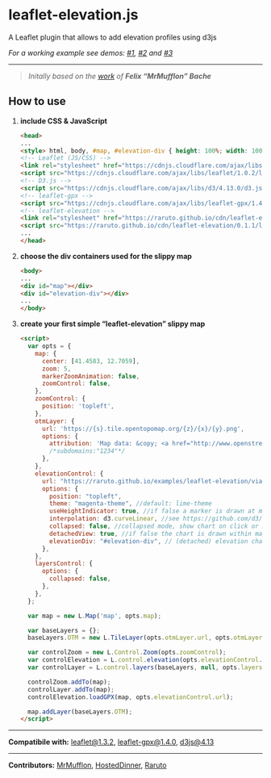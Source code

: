 # leaflet-elevation.js
A Leaflet plugin that allows to add elevation profiles using d3js

_For a working example see demos: [#1](https://raruto.github.io/examples/leaflet-elevation/leaflet-elevation.html), [#2](https://raruto.github.io/examples/leaflet-elevation/leaflet-elevation_hidden-map.html) and [#3](https://raruto.github.io/examples/leaflet-elevation/leaflet-elevation_geojson-data.html)_

---

> _Initally based on the [work](http://mrmufflon.github.io/Leaflet.Elevation/) of **Felix “MrMufflon” Bache**_

## How to use

1. **include CSS & JavaScript**
    ```html
    <head>
    ...
    <style> html, body, #map, #elevation-div { height: 100%; width: 100%; padding: 0; margin: 0; } #map { height: 75%; } #elevation-div {	height: 25%; font: 12px/1.5 "Helvetica Neue", Arial, Helvetica, sans-serif; } </style>
    <!-- Leaflet (JS/CSS) -->
    <link rel="stylesheet" href="https://cdnjs.cloudflare.com/ajax/libs/leaflet/1.0.2/leaflet.css" />
    <script src="https://cdnjs.cloudflare.com/ajax/libs/leaflet/1.0.2/leaflet.js"></script>
    <!-- D3.js -->
    <script src="https://cdnjs.cloudflare.com/ajax/libs/d3/4.13.0/d3.js" charset="utf-8"></script>
    <!-- leaflet-gpx -->
    <script src="https://cdnjs.cloudflare.com/ajax/libs/leaflet-gpx/1.4.0/gpx.js"></script>
    <!-- leaflet-elevation -->
    <link rel="stylesheet" href="https://raruto.github.io/cdn/leaflet-elevation/0.1.1/leaflet-elevation.css" />
    <script src="https://raruto.github.io/cdn/leaflet-elevation/0.1.1/leaflet-elevation.js"></script>
    ...
    </head>
    ```
2. **choose the div containers used for the slippy map**
    ```html
    <body>
    ...
    <div id="map"></div>
    <div id="elevation-div"></div>
    ...
    </body>
    ```
3. **create your first simple “leaflet-elevation” slippy map**
    ```html
    <script>
      var opts = {
        map: {
          center: [41.4583, 12.7059],
          zoom: 5,
          markerZoomAnimation: false,
          zoomControl: false,
        },
        zoomControl: {
          position: 'topleft',
        },
        otmLayer: {
          url: 'https://{s}.tile.opentopomap.org/{z}/{x}/{y}.png',
          options: {
            attribution: 'Map data: &copy; <a href="http://www.openstreetmap.org/copyright">OpenStreetMap</a>, <a href="http://viewfinderpanoramas.org">SRTM</a> | Map style: &copy; <a href="https://opentopomap.org">OpenTopoMap</a> (<a href="https://creativecommons.org/licenses/by-sa/3.0/">CC-BY-SA</a>)',
            /*subdomains:"1234"*/
          },
        },
        elevationControl: {
          url: "https://raruto.github.io/examples/leaflet-elevation/via-emilia.gpx",
          options: {
            position: "topleft",
            theme: "magenta-theme", //default: lime-theme
            useHeightIndicator: true, //if false a marker is drawn at map position
            interpolation: d3.curveLinear, //see https://github.com/d3/d3/wiki/
            collapsed: false, //collapsed mode, show chart on click or mouseover
            detachedView: true, //if false the chart is drawn within map container
            elevationDiv: "#elevation-div", // (detached) elevation chart container
          },
        },
        layersControl: {
          options: {
            collapsed: false,
          },
        },
      };

      var map = new L.Map('map', opts.map);

      var baseLayers = {};
      baseLayers.OTM = new L.TileLayer(opts.otmLayer.url, opts.otmLayer.options);

      var controlZoom = new L.Control.Zoom(opts.zoomControl);
      var controlElevation = L.control.elevation(opts.elevationControl.options);
      var controlLayer = L.control.layers(baseLayers, null, opts.layersControl.options);

      controlZoom.addTo(map);
      controlLayer.addTo(map);
      controlElevation.loadGPX(map, opts.elevationControl.url);

      map.addLayer(baseLayers.OTM);
    </script>
    ```

---

**Compatibile with:** leaflet@1.3.2, leaflet-gpx@1.4.0, d3js@4.13

---

**Contributors:** [MrMufflon](https://github.com/MrMufflon/Leaflet.Elevation), [HostedDinner](https://github.com/HostedDinner/Leaflet.Elevation), [Raruto](https://github.com/Raruto/leaflet-elevation)
